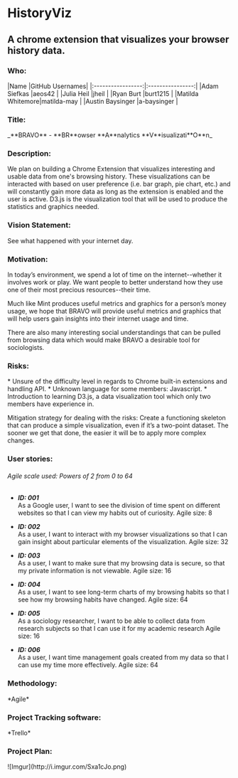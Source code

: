 # HistoryViz
<h2>A chrome extension that visualizes your browser history data.</h3>
<h3>Who:</h3>
|Name             |GitHub Usernames|
|:-----------------:|:----------------:|
|Adam Siefkas     |aeos42          |
|Julia Heil       |jheil           |
|Ryan Burt        |burt1215        |
|Matilda Whitemore|matilda-may     |
|Austin Baysinger |a-baysinger     |

<h3>Title:</h3>
_**BRAVO** - **BR**owser **A**nalytics **V**isualizati**O**n_

<h3>Description:</h3>
We plan on building a Chrome Extension that visualizes interesting and usable data from one's browsing history. These visualizations can be interacted with based on user preference (i.e. bar graph, pie chart, etc.) and will constantly gain more data as long as the extension is enabled and the user is active. D3.js is the visualization tool that will be used to produce the statistics and graphics needed.   

<h3>Vision Statement:</h3> 
See what happened with your internet day.

<h3>Motivation:</h3>
In today’s environment, we spend a lot of time on the internet--whether it involves work or play. We want people to better understand how they use one of their most precious resources--their time. 

Much like Mint produces useful metrics and graphics for a person’s money usage, we hope that BRAVO will provide useful metrics and graphics that will help users gain insights into their internet usage and time. 

There are also many interesting social understandings that can be pulled from browsing data which would make BRAVO a desirable tool for sociologists.


<h3>Risks:</h3>
* Unsure of the difficulty level in regards to Chrome built-in extensions and handling API.
* Unknown language for some members: Javascript.
* Introduction to learning D3.js, a data visualization tool which only two members have experience in.

Mitigation strategy for dealing with the risks: 
Create a functioning skeleton that can produce a simple visualization, even if it’s a two-point dataset. The sooner we get that done, the easier it will be to apply more complex changes.  

<h3>User stories:</h3>
<h6>Agile scale used: Powers of 2 from 0 to 64</h6>

* __*ID: 001*__<br>
As a Google user, I want to see the division of time spent on different websites so that I can view my habits out of curiosity. Agile size: 8
* __*ID: 002*__<br>
As a user, I want to interact with my browser visualizations so that I can gain insight about particular elements of the visualization.
Agile size: 32

* __*ID: 003*__<br>
As a user, I want to make sure that my browsing data is secure, so that my private information is not viewable.
Agile size: 16

* __*ID: 004*__<br>
As a user, I want to see long-term charts of my browsing habits so that I see how my browsing habits have changed.
Agile size: 64

* __*ID: 005*__<br>
As a sociology researcher, I want to be able to collect data from research subjects so that I can use it for my academic research
Agile size: 16

* __*ID: 006*__<br>
As a user, I want time management goals created from my data so that I can use my time more effectively.
Agile size: 64

<h3>Methodology:</h3>
*Agile*

<h3>Project Tracking software:</h3>
*Trello*

<h3>Project Plan:</h3>
![Imgur](http://i.imgur.com/Sxa1cJo.png)
